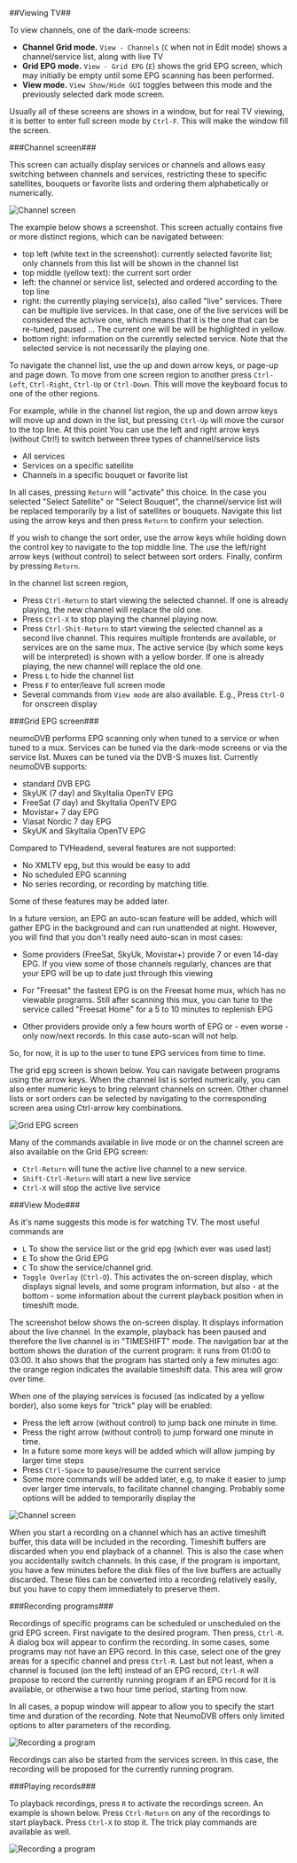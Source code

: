 ##Viewing TV##

To view channels, one of the dark-mode screens:

* **Channel Grid mode.**  `View - Channels` (`C` when not in Edit mode) shows a channel/service list, along with live TV
* **Grid EPG mode.** `View - Grid EPG` (`E`) shows the grid EPG screen, which may initially be empty until some EPG scanning has been
performed.
* **View mode.** `View Show/Hide GUI` toggles between this mode and the previously selected dark mode screen.

Usually all of these screens are shows in a window, but for real TV viewing, it is better to enter full screen
mode by `Ctrl-F`. This will make the window fill the screen.

###Channel screen###


This screen can actually display  services or channels and allows easy switching between channels
and services, restricting these to specific satellites, bouquets or favorite lists
and ordering them alphabetically or numerically.

![Channel screen](images/live_channel.png)

The example below shows a screenshot.
This screen actually contains five or more distinct regions, which can be navigated between:

* top left (white text in the screenshot): currently selected favorite list; only channels from this list will be shown
  in the channel list
* top middle (yellow text): the current sort order
* left: the channel or service list, selected and ordered according to the top line
* right: the currently playing service(s), also called "live" services.
  There can be multiple live services. In that case, one of the live services will be considered the actvive
  one, which means that it is the one that can be re-tuned, paused ... The current one will be
  will be highlighted in yellow.
* bottom right: information on the currently selected service. Note that the selected service is
  not necessarily the playing one.

To navigate the channel list, use the up and down arrow keys, or page-up and page down.
To move from one screen region to another press `Ctrl-Left`, `Ctrl-Right`, `Ctrl-Up` or `Ctrl-Down`.
This will move the keyboard focus to one of the other regions.

For example, while in the channel list region, the up and down arrow keys will move up and down
in the list, but pressing `Ctrl-Up` will move the cursor to the top line. At this point
You can use the left and right arrow keys (without Ctrl!) to switch between three types of channel/service
lists

* All services
* Services on a specific satellite
* Channels in a specific bouquet or favorite list

In all cases, pressing `Return` will "activate" this choice. In the case you selected "Select Satellite"
or "Select Bouquet", the channel/service list will be replaced temporarily by a list of satellites or bouquets.
Navigate this list using the arrow keys and then press `Return` to confirm your selection.

If you wish to change the sort order, use the arrow keys while holding down the control key to navigate to the
top middle line. The use the left/right arrow keys (without control) to select between sort orders. Finally,
confirm by pressing `Return`.

In the channel list screen region,

* Press `Ctrl-Return` to start viewing the selected channel. If one is already playing, the new channel
  will replace the old one.
* Press `Ctrl-X` to stop playing the channel playing now.
* Press `Ctrl-Shit-Return` to start viewing the selected channel as a second live channel.  This requires multiple
  frontends are available, or services are on the same mux. The active service (by which some keys
  will be interpreted) is shown with a yellow border.
  If one is already playing, the new channel
  will replace the old one.
* Press `L` to hide the channel list
* Press `F` to enter/leave full screen mode
* Several commands from `View mode` are also available. E.g., Press `Ctrl-O` for onscreen display


###Grid EPG screen###


neumoDVB performs EPG scanning only when tuned to a service or when tuned to a mux. Services
can be tuned via the dark-mode screens or via the service list. Muxes can be tuned via the DVB-S muxes list.
Currently neumoDVB supports:

* standard DVB EPG
* SkyUK (7 day) and SkyItalia OpenTV EPG
* FreeSat (7 day) and SkyItalia OpenTV EPG
* Movistar+ 7 day EPG
* Viasat Nordic 7 day EPG
* SkyUK and SkyItalia OpenTV EPG

Compared to TVHeadend, several features are not supported:

* No XMLTV epg, but this would be easy to add
* No scheduled EPG scanning
* No series recording, or recording by matching title.

Some of these features may be added later.

In a future version, an EPG an auto-scan feature will be added, which will gather EPG in the background and
can run unattended at night. However, you will find that you don't really need auto-scan in
most cases:

* Some providers (FreeSat, SkyUk, Movistar+) provide 7 or even 14-day EPG. If you view some of
  those channels regularly, chances are that your EPG will be up to date just through this viewing

* For "Freesat" the fastest EPG is on the Freesat home mux, which has no viewable programs. Still
  after scanning this mux, you can tune to the service called "Freesat Home" for a 5 to 10 minutes
  to replenish EPG

* Other providers provide only a few hours worth of EPG or - even worse - only now/next records. In this
  case auto-scan will not help.

So, for now, it is up to the user to tune EPG services from time to time.

The grid epg screen is shown below. You can navigate between programs using the arrow keys.
When the channel list is sorted numerically, you can also enter numeric keys to bring relevant
channels on screen. Other channel lists or sort orders can be selected by navigating to the
corresponding screen area using Ctrl-arrow key combinations.




![Grid EPG screen](images/live_epg.png)


Many of the commands available in live mode or on the channel screen are also available on the Grid EPG
screen:
* `Ctrl-Return` will tune the active live channel to a new service.
* `Shift-Ctrl-Return` will start a new live service
* `Ctrl-X` will stop the active live service

###View Mode###

As it's name suggests this mode is for watching TV.
The most useful commands are

* `L` To show the service list or the grid epg (which ever was used last)
* `E` To show the Grid EPG
* `C` To show the service/channel grid.
* `Toggle Overlay` (`Ctrl-O`). This activates the on-screen display, which displays signal levels, and
some program information, but also - at the bottom - some information about the current playback position
when in timeshift mode.


The screenshot below shows the on-screen display.  It displays information about the live channel.
In the example, playback has been paused and therefore the live channel is in "TIMESHIFT" mode.
The navigation bar at the bottom shows the duration of the current
program: it runs from 01:00 to 03:00. It also shows that the program has started only a few minutes
ago: the orange region indicates the available timeshift data. This area will grow over time.

When one of the playing services is focused (as indicated by a yellow border), also some
keys for "trick" play will be enabled:

* Press the left arrow (without control) to jump back one minute in time.
* Press the right arrow (without control) to jump forward one minute in time.
* In a future some more keys will be added which will allow jumping by larger time steps
* Press `Ctrl-Space` to pause/resume the current service
* Some more commands will be added later, e.g, to make it easier to jump over larger time intervals,
  to facilitate channel changing. Probably some options will be added to temporarily display the



![Channel screen](images/live_fullscreen.png)



When you start a recording on a channel which has an active timeshift buffer, this data will be
included in the recording. Timeshift buffers are discarded when you end playback of a channel.
This is also the case when you  accidentally switch channels. In this case, if the program is important,
you have a few minutes before the disk files of the live buffers are actually discarded. These files
can be converted into a recording relatively easily, but you have to copy them immediately to preserve
them.



###Recording programs###


Recordings of specific programs can be scheduled or unscheduled on the grid EPG screen.
First navigate to the desired program. Then press, `Ctrl-R`. A dialog box will appear
to confirm the recording. In some cases, some programs may not have an EPG record. In this case, select one of the
grey areas for a specific channel and press `Ctrl-R`.  Last but not least, when a channel is focused (on the left)
instead of an EPG record, `Ctrl-R` will propose to record the currently running program if an EPG record
for it is available, or otherwise a two hour time period, starting from now.

In all cases, a  popup window will appear to allow you to specify the start time and duration of
the recording. Note that NeumoDVB offers only limited options to alter parameters of the recording.


![Recording a program](images/epg_recording.png)


Recordings can also be started from the services screen. In this case, the recording will
be proposed for the currently running program.


###Playing records###

To playback recordings, press `R` to activate the recordings screen. An example is shown below.
Press `Ctrl-Return` on any of the recordings to start playback. Press `Ctrl-X` to stop it.
The trick play commands are available as well.


![Recording a program](images/recordings.png)
